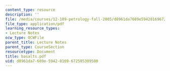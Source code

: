 ```yaml
---
content_type: resource
description: ''
file: /media/courses/12-109-petrology-fall-2005/d8961da7689e59428169672585309580_basalts.pdf
file_type: application/pdf
learning_resource_types:
- Lecture Notes
ocw_type: OCWFile
parent_title: Lecture Notes
parent_type: CourseSection
resourcetype: Document
title: basalts.pdf
uid: d8961da7-689e-5942-8169-672585309580
---
```

